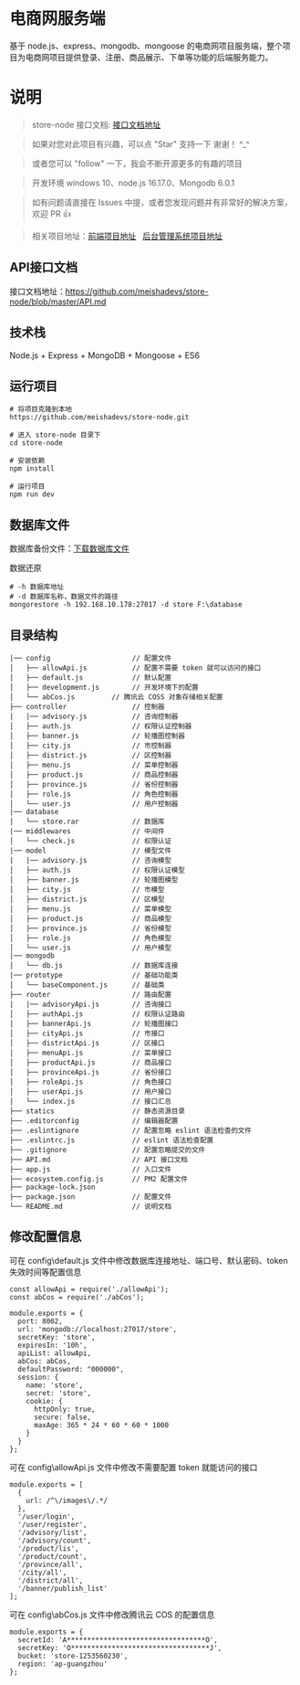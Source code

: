 # 电商网服务端

基于 node.js、express、mongodb、mongoose 的电商网项目服务端，整个项目为电商网项目提供登录、注册、商品展示、下单等功能的后端服务能力。

# 说明

> store-node 接口文档: [接口文档地址](https://github.com/meishadevs/store-node/blob/master/API.md) 

>  如果对您对此项目有兴趣，可以点 "Star" 支持一下 谢谢！ ^_^

>  或者您可以 "follow" 一下，我会不断开源更多的有趣的项目

>  开发环境 windows 10、node.js 16.17.0、Mongodb 6.0.1

>  如有问题请直接在 Issues 中提，或者您发现问题并有非常好的解决方案，欢迎 PR 👍

>  相关项目地址：[前端项目地址](https://github.com/meishadevs/store-vue) &nbsp; [后台管理系统项目地址](https://github.com/meishadevs/store-admin)

## API接口文档

接口文档地址：https://github.com/meishadevs/store-node/blob/master/API.md

## 技术栈

Node.js + Express + MongoDB + Mongoose + ES6

## 运行项目

```
# 将项目克隆到本地
https://github.com/meishadevs/store-node.git

# 进入 store-node 目录下
cd store-node

# 安装依赖
npm install

# 运行项目
npm run dev
```

## 数据库文件

数据库备份文件：[下载数据库文件](https://raw.githubusercontent.com/meishadevs/store-node/master/database/store.rar)

数据还原
```
# -h 数据库地址
# -d 数据库名称，数据文件的路径
mongorestore -h 192.168.10.178:27017 -d store F:\database
```

## 目录结构

```  
|── config                    // 配置文件
│   ├── allowApi.js           // 配置不需要 token 就可以访问的接口
│   ├── default.js            // 默认配置
│   ├── development.js        // 开发环境下的配置
│   └── abCos.js         // 腾讯云 COSS 对象存储相关配置
├── controller                // 控制器
|   |── advisory.js           // 咨询控制器
│   ├── auth.js               // 权限认证控制器
│   ├── banner.js             // 轮播图控制器
│   ├── city.js               // 市控制器
│   ├── district.js           // 区控制器
│   ├── menu.js               // 菜单控制器
│   ├── product.js            // 商品控制器
│   ├── province.js           // 省份控制器
│   ├── role.js               // 角色控制器
│   └── user.js               // 用户控制器
|── database                 
│   └── store.rar             // 数据库
|── middlewares               // 中间件
│   └── check.js              // 权限认证
|── model                     // 模型文件
|   |── advisory.js           // 咨询模型
│   ├── auth.js               // 权限认证模型
│   ├── banner.js             // 轮播图模型
│   ├── city.js               // 市模型
│   ├── district.js           // 区模型
│   ├── menu.js               // 菜单模型
│   ├── product.js            // 商品模型
│   ├── province.js           // 省份模型
│   ├── role.js               // 角色模型
│   └── user.js               // 用户模型
|── mongodb                
│   └── db.js                 // 数据库连接
|── prototype                 // 基础功能类
│   └── baseComponent.js      // 基础类
├── router                    // 路由配置
|   |── advisoryApi.js        // 咨询接口
│   ├── authApi.js            // 权限认证路由
│   ├── bannerApi.js          // 轮播图接口
│   ├── cityApi.js            // 市接口
│   ├── districtApi.js        // 区接口
│   ├── menuApi.js            // 菜单接口
│   ├── productApi.js         // 商品接口
│   ├── provinceApi.js        // 省份接口
│   ├── roleApi.js            // 角色接口
│   ├── userApi.js            // 用户接口
│   └── index.js              // 接口汇总
├── statics                   // 静态资源目录
├── .editorconfig             // 编辑器配置
├── .eslintignore             // 配置忽略 eslint 语法检查的文件
├── .eslintrc.js              // eslint 语法检查配置
├── .gitignore                // 配置忽略提交的文件
├── API.md                    // API 接口文档
├── app.js                    // 入口文件
├── ecosystem.config.js       // PM2 配置文件
├── package-lock.json        
├── package.json              // 配置文件
└── README.md                 // 说明文档
```

## 修改配置信息

可在 config\default.js 文件中修改数据库连接地址、端口号、默认密码、token 失效时间等配置信息
```
const allowApi = require('./allowApi');
const abCos = require('./abCos');

module.exports = {
  port: 8002,
  url: 'mongodb://localhost:27017/store',
  secretKey: 'store',
  expiresIn: '10h',
  apiList: allowApi,
  abCos: abCos,
  defaultPassword: "000000",
  session: {
    name: 'store',
    secret: 'store',
    cookie: {
      httpOnly: true,
      secure: false,
      maxAge: 365 * 24 * 60 * 60 * 1000
    }
  }
};
```

可在 config\allowApi.js 文件中修改不需要配置 token 就能访问的接口
```
module.exports = [
  {
    url: /^\/images\/.*/
  },
  '/user/login',
  '/user/register',
  '/advisory/list',
  '/advisory/count',
  '/product/lis',
  '/product/count',
  '/province/all',
  '/city/all',
  '/district/all',
  '/banner/publish_list'
];
```

可在 config\abCos.js 文件中修改腾讯云 COS 的配置信息
```
module.exports = {
  secretId: 'A**********************************O',
  secretKey: 'O**********************************J',
  bucket: 'store-1253560230',
  region: 'ap-guangzhou'
};
```
